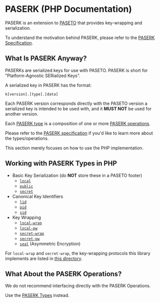 # PASERK (PHP Documentation)

PASERK is an extension to [PASETO](https://paseto.io) that provides 
key-wrapping and serialization.

To understand the motivation behind PASERK, please refer to the
[PASERK Specification](https://github.com/paseto-standard/paserk).

## What Is PASERK Anyway?

PASERKs are serialized keys for use with PASETO. PASERK is short for
"Platform-Agnostic SERialized Keys".

A serialized key in PASERK has the format:

    k[version].[type].[data]

Each PASERK version corresponds directly with the PASETO version a serialized
key is intended to be used with, and it **MUST NOT** be used for another version.

Each [PASERK type](https://github.com/paseto-standard/paserk/blob/master/types)
is a composition of one or more [PASERK operations](https://github.com/paseto-standard/paserk/blob/master/operations).

Please refer to the [PASERK specification](https://github.com/paseto-standard/paserk#paserk)
if you'd like to learn more about the types/operations.

This section merely focuses on how to use the PHP implementation.

## Working with PASERK Types in PHP

* Basic Key Serialization (do **NOT** store these in a PASETO footer)
  * [`local`](Types/Local.md)
  * [`public`](Types/PublicType.md)
  * [`secret`](Types/SecretType.md) 
* Canonical Key Identifiers
  * [`lid`](Types/Lid.md)
  * [`pid`](Types/Pid.md)
  * [`sid`](Types/Sid.md)
* Key Wrapping 
  * [`local-wrap`](Types/LocalWrap.md)
  * [`local-pw`](Types/LocalPW.md)
  * [`secret-wrap`](Types/SecretWrap.md)
  * [`secret-pw`](Types/SecretPW.md)
  * [`seal`](Types/Seal.md) (Asymmetric Encryption)

For `local-wrap` and `secret-wrap`, the key-wrapping protocols this library implements
are listed in [this directory](Wrap).

## What About the PASERK Operations?

We do not recommend interfacing directly with the PASERK Operations.

Use the [PASERK Types](#working-with-paserk-types-in-php) instead.
